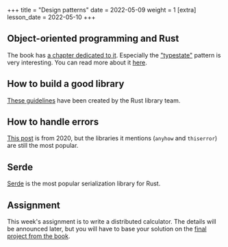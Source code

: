 +++
title = "Design patterns"
date = 2022-05-09
weight = 1
[extra]
lesson_date = 2022-05-10
+++

## Object-oriented programming and Rust

The book has [a chapter dedicated to it](https://doc.rust-lang.org/stable/book/ch17-01-what-is-oo.html).
Especially the ["typestate"](https://doc.rust-lang.org/stable/book/ch17-03-oo-design-patterns.html#encoding-states-and-behavior-as-types) pattern is very interesting.
You can read more about it [here](http://cliffle.com/blog/rust-typestate/).

## How to build a good library

[These guidelines](https://rust-lang.github.io/api-guidelines/about.html) have been created by the Rust library team.

## How to handle errors

[This post](https://nick.groenen.me/posts/rust-error-handling/) is from 2020, but the libraries it mentions (`anyhow` and `thiserror`) are still the most popular.

## Serde

[Serde](https://serde.rs/) is the most popular serialization library for Rust.

## Assignment

This week's assignment is to write a distributed calculator.
The details will be announced later, but you will have to base your solution on the [final project from the book](https://doc.rust-lang.org/stable/book/ch20-00-final-project-a-web-server.html).
